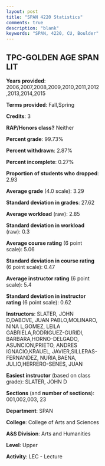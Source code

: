 ```yaml
---
layout: post
title: "SPAN 4220 Statistics"
comments: true
description: "blank"
keywords: "SPAN, 4220, CU, Boulder"
--- 
```

<head>
<script src="https://ajax.googleapis.com/ajax/libs/jquery/2.1.3/jquery.min.js"></script>
<script src="https://dl.dropboxusercontent.com/s/pc42nxpaw1ea4o9/highcharts.js?dl=0"></script>
<!-- <script src="../assets/js/highcharts.js"></script> -->
<style type="text/css">@font-face {
	font-family: "Bebas Neue";
	src: url(https://www.filehosting.org/file/details/544349/BebasNeue%20Regular.otf) format("opentype");
	}
	h1.Bebas { 
		font-family: "Bebas Neue", Verdana, Tahoma;
	}
</style>
</head>
<body>
	<div id="container" style="float: right; width: 45%; height: 88%; margin-left: 2.5%; margin-right: 2.5%;"></div>
	<script language="JavaScript">
		$(document).ready(function() {
		var chart = {type: 'column'};
		var title = {text: 'Grade Distribution'};
		var xAxis = {categories: ['A','B','C','D','F'],crosshair: true};
		var yAxis = {min: 0,title: {text: 'Percentage'}};
		var tooltip = {headerFormat: '<center><b><span style="font-size:20px">{point.key}</span></b></center>',
		               pointFormat: '<td style="padding:0"><b>{point.y:.1f}%</b></td>',
		               footerFormat: '</table>',shared: true,useHTML: true};
		var plotOptions = {column: {pointPadding: 0.0,borderWidth: 0}};  
		var credits = {enabled: false};var series= [{name: 'Percent',data: [48.02,38.46,11.19,1.63,0.7,]}];
		var json = {};
		json.chart = chart;
		json.title = title;
		json.tooltip = tooltip;
		json.xAxis = xAxis;
		json.yAxis = yAxis;  
		json.series = series;
		json.plotOptions = plotOptions;  
		json.credits = credits;
		$('#container').highcharts(json);
	});
	</script>
</body>
			   
## TPC-GOLDEN AGE SPAN LIT

**Years provided**: 2006,2007,2008,2009,2010,2011,2012,2013,2014,2015

**Terms provided**: Fall,Spring

**Credits**: 3

**RAP/Honors class?** Neither

**Percent grade**: 99.73%

**Percent withdrawn**: 2.87%

**Percent incomplete**: 0.27%

**Proportion of students who dropped**: 2.93

**Average grade** (4.0 scale): 3.29

**Standard deviation in grades**: 27.62

**Average workload** (raw): 2.85

**Standard deviation in workload** (raw): 0.3

**Average course rating** (6 point scale): 5.06

**Standard deviation in course rating** (6 point scale): 0.47

**Average instructor rating** (6 point scale): 5.4

**Standard deviation in instructor rating** (6 point scale): 0.62

**Instructors**: SLATER, JOHN D,DABOVE, JUAN PABLO,MOLINARO, NINA L,GOMEZ, LEILA GABRIELA,RODRIGUEZ-GURIDI, BARBARA,HORNO-DELGADO, ASUNCION,PRIETO, ANDRES IGNACIO,KRAUEL, JAVIER,SILLERAS-FERNANDEZ, NURIA,BAENA, JULIO,HERRERO-SENES, JUAN

**Easiest instructor** (based on class grade): SLATER, JOHN D

**Sections** (and **number of sections**): 001,002,003, 23

**Department**: SPAN

**College**: College of Arts and Sciences

**A&S Division**: Arts and Humanities

**Level**: Upper

**Activity**: LEC - Lecture